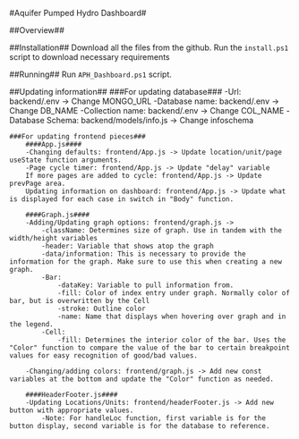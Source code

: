 #Aquifer Pumped Hydro Dashboard#

##Overview##


##Installation##
	Download all the files from the github.
	Run the `install.ps1` script to download necessary requirements

##Running##
	Run `APH_Dashboard.ps1` script.

##Updating information##
	###For updating database###
		-Url: backend/.env -> Change MONGO_URL
		-Database name: backend/.env -> Change DB_NAME
		-Collection name: backend/.env -> Change COL_NAME
		-Database Schema: backend/models/info.js -> Change infoschema
		
	###For updating frontend pieces###
		####App.js####
		-Changing defaults: frontend/App.js -> Update location/unit/page useState function arguments.
		-Page cycle timer: frontend/App.js -> Update "delay" variable
		If more pages are added to cycle: frontend/App.js -> Update prevPage area.
		Updating information on dashboard: frontend/App.js -> Update what is displayed for each case in switch in "Body" function.

		####Graph.js####
		-Adding/Updating graph options: frontend/graph.js ->
			-className: Determines size of graph. Use in tandem with the width/height variables
			-header: Variable that shows atop the graph
			-data/information: This is necessary to provide the information for the graph. Make sure to use this when creating a new graph.
			-Bar:
				-dataKey: Variable to pull information from.
				-fill: Color of index entry under graph. Normally color of bar, but is overwritten by the Cell
				-stroke: Outline color
				-name: Name that displays when hovering over graph and in the legend.
			-Cell:
				-fill: Determines the interior color of the bar. Uses the "Color" function to compare the value of the bar to certain breakpoint values for easy recognition of good/bad values.

		-Changing/adding colors: frontend/graph.js -> Add new const variables at the bottom and update the "Color" function as needed.

		####HeaderFooter.js####
		-Updating Locations/Units: frontend/headerFooter.js -> Add new button with appropriate values.
			-Note: For handleLoc function, first variable is for the button display, second variable is for the database to reference.